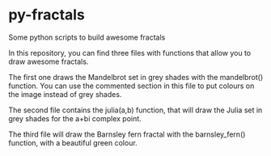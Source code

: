 # py-fractals
Some python scripts to build awesome fractals

In this repository, you can find three files with functions that allow you to draw awesome fractals.

The first one draws the Mandelbrot set in grey shades with the mandelbrot() function. You can use the commented section in this file to put colours on the image instead of grey shades.

The second file contains the julia(a,b) function, that will draw the Julia set in grey shades for the a+bi complex point.

The third file will draw the Barnsley fern fractal with the barnsley_fern() function, with a beautiful green colour.
